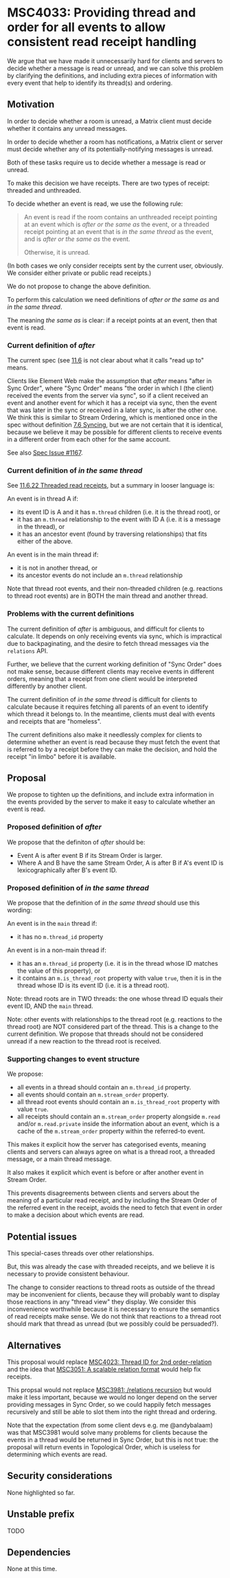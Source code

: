 # MSC4033: Providing thread and order for all events to allow consistent read receipt handling

We argue that we have made it unnecessarily hard for clients and servers to
decide whether a message is read or unread, and we can solve this problem by
clarifying the definitions, and including extra pieces of information with
every event that help to identify its thread(s) and ordering.

## Motivation

In order to decide whether a room is unread, a Matrix client must decide whether
it contains any unread messages.

In order to decide whether a room has notifications, a Matrix client or server
must decide whether any of its potentially-notifying messages is unread.

Both of these tasks require us to decide whether a message is read or unread.

To make this decision we have receipts. There are two types of receipt: threaded
and unthreaded.

To decide whether an event is read, we use the following rule:

> An event is read if the room contains an unthreaded receipt pointing at an
> event which is *after or the same as* the event, or a threaded receipt
> pointing at an event that is *in the same thread* as the event, and is *after
> or the same as* the event.
>
> Otherwise, it is unread.

(In both cases we only consider receipts sent by the current user, obviously. We
consider either private or public read receipts.)

We do not propose to change the above definition.

To perform this calculation we need definitions of *after or the same as* and *in the same
thread*.

The meaning *the same as* is clear: if a receipt points at an event, then that
event is read.

### Current definition of *after*

The current spec (see
[11.6](https://spec.matrix.org/latest/client-server-api/#receipts) is not clear
about what it calls "read up to" means.

Clients like Element Web make the assumption that *after* means "after in Sync
Order", where "Sync Order" means "the order in which I (the client) received the
events from the server via sync", so if a client received an event and another
event for which it has a receipt via sync, then the event that was later in the
sync or received in a later sync, is after the other one. We think this is
similar to Stream Ordering, which is mentioned once in the spec without
definition [7.6
Syncing](https://spec.matrix.org/unstable/client-server-api/#syncing), but we
are not certain that it is identical, because we believe it may be possible for
different clients to receive events in a different order from each other for the
same account.

See also [Spec Issue #1167](https://github.com/matrix-org/matrix-spec/issues/1167).

### Current definition of *in the same thread*

See [11.6.22 Threaded read
receipts](https://spec.matrix.org/latest/client-server-api/#threaded-read-receipts),
but a summary in looser language is:

An event is in thread A if:

* its event ID is A and it has `m.thread` children (i.e. it is the thread root), or
* it has an `m.thread` relationship to the event with ID A (i.e. it is a message
  in the thread), or
* it has an ancestor event (found by traversing relationships) that fits either of the above.

An event is in the main thread if:

* it is not in another thread, or
* its ancestor events do not include an `m.thread` relationship

Note that thread root events, and their non-threaded children (e.g. reactions to
thread root events) are in BOTH the main thread and another thread.

### Problems with the current definitions

The current definition of *after* is ambiguous, and difficult for clients to
calculate. It depends on only receiving events via sync, which is impractical
due to backpaginating, and the desire to fetch thread messages via the
`relations` API.

Further, we believe that the current working definition of "Sync Order" does not
make sense, because different clients may receive events in different orders,
meaning that a receipt from one client would be interpreted differently by
another client.

The current definition of *in the same thread* is difficult for clients to
calculate because it requires fetching all parents of an event to identify which
thread it belongs to. In the meantime, clients must deal with events and
receipts that are "homeless".

The current definitions also make it needlessly complex for clients to determine
whether an event is read because they must fetch the event that is referred to by
a receipt before they can make the decision, and hold the receipt "in limbo"
before it is available.

## Proposal

We propose to tighten up the definitions, and include extra information in the
events provided by the server to make it easy to calculate whether an event is
read.

### Proposed definition of *after*

We propose that the definiton of *after* should be:

* Event A is after event B if its Stream Order is larger.
* Where A and B have the same Stream Order, A is after B if A's event ID is
  lexicographically after B's event ID.

### Proposed definition of *in the same thread*

We propose that the definition of *in the same thread* should use this wording:

An event is in the `main` thread if:

* it has no `m.thread_id` property

An event is in a non-main thread if:

* it has an `m.thread_id` property (i.e. it is in the thread whose ID matches
  the value of this property), or
* it contains an `m.is_thread_root` property with value `true`, then it is in
  the thread whose ID is its event ID (i.e. it is a thread root).

Note: thread roots are in TWO threads: the one whose thread ID equals their
event ID, AND the `main` thread.

Note: other events with relationships to the thread root (e.g. reactions to the
thread root) are NOT considered part of the thread. This is a change to the
current definition. We propose that threads should not be considered unread if a
new reaction to the thread root is received.

### Supporting changes to event structure

We propose:

* all events in a thread should contain an `m.thread_id` property.
* all events should contain an `m.stream_order` property.
* all thread root events should contain an `m.is_thread_root` property with
  value `true`.
* all receipts should contain an `m.stream_order` property alongside `m.read`
  and/or `m.read.private` inside the information about an event, which is a
  cache of the `m.stream_order` property within the referred-to event.

This makes it explicit how the server has categorised events, meaning clients
and servers can always agree on what is a thread root, a threaded message, or a
main thread message.

It also makes it explicit which event is before or after another event in Stream
Order.

This prevents disagreements between clients and servers about the meaning of a
particular read receipt, and by including the Stream Order of the referred event
in the receipt, avoids the need to fetch that event in order to make a decision
about which events are read.

## Potential issues

This special-cases threads over other relationships.

But, this was already the case with threaded receipts, and we believe it is
necessary to provide consistent behaviour.

The change to consider reactions to thread roots as outside of the thread may be
inconvenient for clients, because they will probably want to display those
reactions in any "thread view" they display. We consider this inconvenience
worthwhile because it is necessary to ensure the semantics of read receipts make
sense. We do not think that reactions to a thread root should mark that thread
as unread (but we possibly could be persuaded?).

## Alternatives

This proposal would replace
[MSC4023: Thread ID for 2nd order-relation](https://github.com/matrix-org/matrix-spec-proposals/pull/4023)
and the idea that
[MSC3051: A scalable relation format](https://github.com/matrix-org/matrix-spec-proposals/pull/3051)
would help fix receipts.

This propsal would not replace
[MSC3981: /relations recursion](https://github.com/matrix-org/matrix-spec-proposals/pull/3981)
but would make it less important, because we would no longer depend on the
server providing messages in Sync Order, so we could happily fetch messages
recursively and still be able to slot them into the right thread and ordering.

Note that the expectation (from some client devs e.g. me @andybalaam) was that
MSC3981 would solve many problems for clients because the events in a thread
would be returned in Sync Order, but this is not true: the proposal will return
events in Topological Order, which is useless for determining which events are
read.

## Security considerations

None highlighted so far.

## Unstable prefix

TODO

## Dependencies

None at this time.
